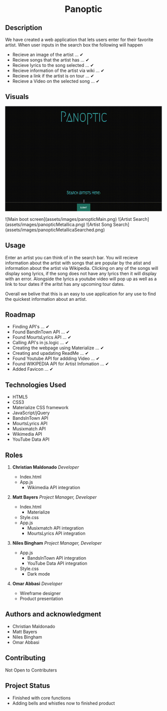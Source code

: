 # <p align="center">Panoptic</p>

<!-- Name
Choose a self-explaining name for your project. -->

## Description

We have created a web application that lets users enter for their favorite artist. When user inputs in the search box the following will happen

- Recieve an image of the artist ... ✔
- Recieve songs that the artist has ... ✔
- Recieve lyrics to the song selected ... ✔
- Recieve information of the artist via wiki ... ✔
- Recieve a link if the artist is on tour ... ✔
- Recieve a Video on the selected song ... ✔

## Visuals

<p align="center"><img src="assets/images/panoptic.gif"></p>
![Main boot screen](assets/images/panopticMain.png)
![Artist Search](assets/images/panopticMetallica.png)
![Artist Song Search](assets/images/panopticMetallicaSearched.png)

## Usage

Enter an artist you can think of in the search bar. You will recieve information about the artist with songs that are popular by the atist and information about the artist via Wikipedia. Clicking on any of the songs will display song lyrics, if the song does not have any lyrics then it will display with an error. Alongside the lyrics a youtube video will pop up as well as a link to tour dates if the aritst has any upcoming tour dates.

Overall we belive that this is an easy to use application for any use to find the quickest information about an artist.

## Roadmap

- Finding API's ... ✔
- Found BandInTown API ... ✔
- Found MourtsLyrics API ... ✔
- Calling API's in js.logic ... ✔
- Creating the webpage using Materialize ... ✔
- Creating and upadating ReadMe ... ✔
- Found Youtube API for addding Video ... ✔
- Found WIKIPEDIA API for Artist Infomation ... ✔
- Added Favicon ... ✔

## Technologies Used

- HTML5
- CSS3
- Materialize CSS framework
- JavaScript/jQuery
- BandsInTown API
- MourtsLyrics API
- Musixmatch API
- Wikimedia API
- YouTube Data API

## Roles

1. **Christian Maldonado** _Developer_

   - Index.html
   - App.js
     - Wikimedia API integration

2. **Matt Bayers** _Project Manager, Developer_

   - Index.html
     - Materialize
   - Style.css
   - App.js
     - Musixmatch API integration
     - MourtsLyrics API integration

3. **Niles Bingham** _Project Manager, Developer_

   - App.js
     - BandsInTown API integration
     - YouTube Data API integration
   - Style.css
     - Dark mode

4. **Omar Abbasi** _Developer_
   - Wireframe designer
   - Product presentation

## Authors and acknowledgment

- Christian Maldonado
- Matt Bayers
- Niles Bingham
- Omar Abbasi

## Contributing

Not Open to Contributers

## Project Status

- Finished with core functions
- Adding bells and whistles now to finished product
